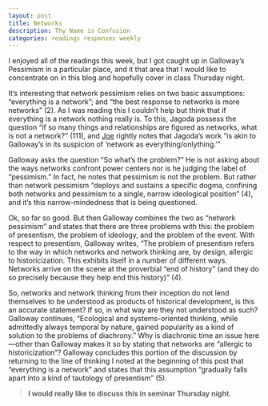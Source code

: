 ```yaml
---
layout: post
title: Networks
description: Thy Name is Confusion
categories: readings responses weekly
---
```


I enjoyed all of the readings this week, but I got caught up in Galloway’s Pessimism in a particular place, and it that area that I would like to concentrate on in this blog and hopefully cover in class Thursday night.

It’s interesting that network pessimism relies on two basic assumptions: “everything is a network”; and “the best response to networks is more networks” (2).  As I was reading this I couldn’t help but think that if everything is a network nothing really is.  To this, Jagoda possess the question “if so many things and relationships are figured as networks, what is not a network?” (111), and [Joe]( http://joetorok.github.io/blog/2016-04-06/jagoda-ambivalence.html) rightly notes that Jagoda’s work “is akin to Galloway’s in its suspicion of ‘network as everything/onlything.’”

Galloway asks the question “So what’s the problem?”  He is not asking about the ways networks confront power centers nor is he judging the label of “pessimism.” In fact, he notes that pessimism is not the problem.  But rather than network pessimism “deploys and sustains a specific dogma, confining both networks and pessimism to a single, narrow ideological position” (4), and it’s this narrow-mindedness that is being questioned.  

Ok, so far so good.  But then Galloway combines the two as “network pessimism” and states that there are three problems with this: the problem of presentism, the problem of ideology, and the problem of the event.
With respect to presentism, Galloway writes, “The problem of presentism refers to the way in which networks and network thinking are, by design, allergic to historicization. This exhibits itself in a number of different ways. Networks arrive on the scene at the proverbial “end of history” (and they do so precisely because they help end this history)” (4).

So, networks and network thinking from their inception do not lend themselves to be understood as products of historical development, is this an accurate statement?  If so, in what way are they not understood as such?  Galloway continues, “Ecological and systems-oriented thinking, while admittedly always temporal by nature, gained popularity as a kind of solution to the problems of diachrony.”  Why is diachronic time an issue here—other than Galloway makes it so by stating that networks are “allergic to historicization”?  Galloway concludes this portion of the discussion by returning to the line of thinking I noted at the beginning of this post that “everything is a network” and states that this assumption “gradually falls apart into a kind of tautology of presentism” (5).

> **I would really like to discuss this in seminar Thursday night.**
